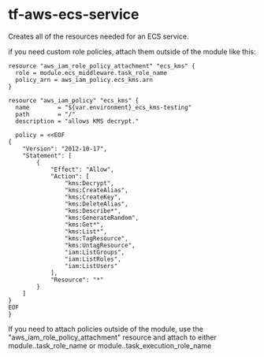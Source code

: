 # tf-aws-ecs-service
Creates all of the resources needed for an ECS service.

if you need custom role policies, attach them outside of the module like this:
```
resource "aws_iam_role_policy_attachment" "ecs_kms" {
  role = module.ecs_middleware.task_role_name
  policy_arn = aws_iam_policy.ecs_kms.arn
}

resource "aws_iam_policy" "ecs_kms" {
  name        = "${var.environment}_ecs_kms-testing"
  path        = "/"
  description = "allows KMS decrypt."

  policy = <<EOF
{
    "Version": "2012-10-17",
    "Statement": [
        {
            "Effect": "Allow",
            "Action": [
                "kms:Decrypt",
                "kms:CreateAlias",
                "kms:CreateKey",
                "kms:DeleteAlias",
                "kms:Describe*",
                "kms:GenerateRandom",
                "kms:Get*",
                "kms:List*",
                "kms:TagResource",
                "kms:UntagResource",
                "iam:ListGroups",
                "iam:ListRoles",
                "iam:ListUsers"
            ],
            "Resource": "*"
        }
    ]
}
EOF
}
```


If you need to attach policies outside of the module, use the "aws_iam_role_policy_attachment" resource and attach to either module.<module name>.task_role_name or module.<module name>.task_execution_role_name